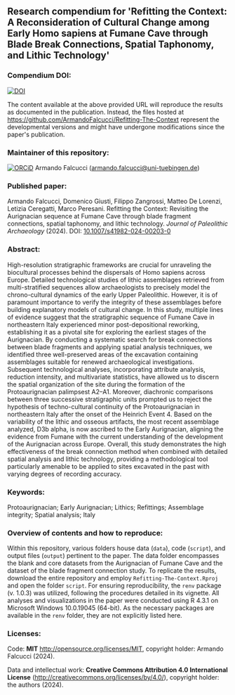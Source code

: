 ## Research compendium for 'Refitting the Context: A Reconsideration of Cultural Change among Early Homo sapiens at Fumane Cave through Blade Break Connections, Spatial Taphonomy, and Lithic Technology' 

### Compendium DOI:

[![DOI](https://zenodo.org/badge/785694313.svg)](https://zenodo.org/doi/10.5281/zenodo.10965413)

The content available at the above provided URL will reproduce the results as documented in the publication. Instead, the files hosted at <https://github.com/ArmandoFalcucci/Refitting-The-Context> represent the developmental versions and might have undergone modifications since the paper's publication.

### Maintainer of this repository:

[![ORCiD](https://img.shields.io/badge/ORCiD-0000--0002--3255--1005-green.svg)](https://orcid.org/0000-0002-3255-1005) Armando Falcucci (<armando.falcucci@uni-tuebingen.de>)

### Published paper:

Armando Falcucci, Domenico Giusti, Filippo Zangrossi, Matteo De Lorenzi, Letizia Ceregatti, Marco Peresani. Refitting the Context: Revisiting the Aurignacian sequence at Fumane Cave through blade fragment connections, spatial taphonomy, and lithic technology. _Journal of Paleolithic Archaeology_ (2024). DOI: [10.1007/s41982-024-00203-0](https://doi.org/10.1007/s41982-024-00203-0)

### Abstract:

High-resolution stratigraphic frameworks are crucial for unraveling the biocultural processes behind the dispersals of Homo sapiens across Europe. Detailed technological studies of lithic assemblages retrieved from multi-stratified sequences allow archaeologists to precisely model the chrono-cultural dynamics of the early Upper Paleolithic. However, it is of paramount importance to verify the integrity of these assemblages before building explanatory models of cultural change. In this study, multiple lines of evidence suggest that the stratigraphic sequence of Fumane Cave in northeastern Italy experienced minor post-depositional reworking, establishing it as a pivotal site for exploring the earliest stages of the Aurignacian. By conducting a systematic search for break connections between blade fragments and applying spatial analysis techniques, we identified three well-preserved areas of the excavation containing assemblages suitable for renewed archaeological investigations. Subsequent technological analyses, incorporating attribute analysis, reduction intensity, and multivariate statistics, have allowed us to discern the spatial organization of the site during the formation of the Protoaurignacian palimpsest A2–A1. Moreover, diachronic comparisons between three successive stratigraphic units prompted us to reject the hypothesis of techno-cultural continuity of the Protoaurignacian in northeastern Italy after the onset of the Heinrich Event 4. Based on the variability of the lithic and osseous artifacts, the most recent assemblage analyzed, D3b alpha, is now ascribed to the Early Aurignacian, aligning the evidence from Fumane with the current understanding of the development of the Aurignacian across Europe. Overall, this study demonstrates the high effectiveness of the break connection method when combined with detailed spatial analysis and lithic technology, providing a methodological tool particularly amenable to be applied to sites excavated in the past with varying degrees of recording accuracy.

### Keywords:

Protoaurignacian; Early Aurignacian; Lithics; Refittings; Assemblage integrity; Spatial analysis; Italy

### Overview of contents and how to reproduce:

Within this repository, various folders house data (`data`), code (`script`), and output files (`output`) pertinent to the paper. The data folder encompasses the blank and core datasets from the Aurignacian of Fumane Cave and the dataset of the blade fragment connection study. To replicate the results, download the entire repository and employ `Refitting-The-Context.Rproj` and open the folder `script`. For ensuring reproducibility, the `renv` package (v. 1.0.3) was utilized, following the procedures detailed in its vignette. All analyses and visualizations in the paper were conducted using R 4.3.1 on Microsoft Windows 10.0.19045 (64-bit). As the necessary packages are available in the `renv` folder, they are not explicitly listed here.

### Licenses:

Code: __MIT__ <http://opensource.org/licenses/MIT>, copyright holder: Armando Falcucci (2024).

Data and intellectual work: __Creative Commons Attribution 4.0 International License__ (http://creativecommons.org/licenses/by/4.0/), copyright holder: the authors (2024).
